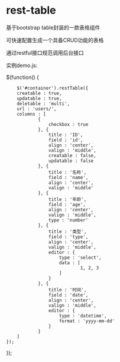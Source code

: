
# rest-table

基于bootstrap table封装的一款表格组件

可快速配置生成一个具备CRUD功能的表格

通过restful接口规范调用后台接口


实例demo.js:



$(function() {

        $('#container').restTable({
	    creatable : true,
	    updatable : true,
	    deletable : 'multi',
	    url : 'users/',
	    columns : [
	            {
		            checkbox : true
	            }, {
	                title : 'ID',
	                field : 'id',
	                align : 'center',
	                valign : 'middle',
	                creatable : false,
	                updatable : false
	            }, {
	                title : '名称',
	                field : 'name',
	                align : 'center',
	                valign : 'middle'
	            }, {
	                title : '年龄',
	                field : 'age',
	                align : 'center',
	                valign : 'middle',
	                type : 'number'
	            }, {
	                title : '类型',
	                field : 'type',
	                align : 'center',
	                valign : 'middle',
	                editor : {
	                    type : 'select',
	                    data : [
	                            1, 2, 3
	                    ]
	                }
	            }, {
	                title : '时间',
	                field : 'date',
	                align : 'center',
	                valign : 'middle',
	                editor : {
	                    type : 'datetime',
	                    format : 'yyyy-mm-dd'
	                }
	            }
	    ]
	});
	
});


